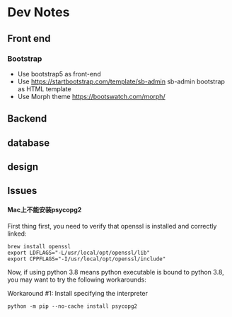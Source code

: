 # Dev Notes

## Front end
### Bootstrap
- Use bootstrap5 as front-end
- Use https://startbootstrap.com/template/sb-admin sb-admin bootstrap as HTML template
- Use Morph theme https://bootswatch.com/morph/

## Backend

## database

## design

## Issues
#### Mac上不能安装psycopg2

First thing first, you need to verify that openssl is installed and correctly linked:
~~~
brew install openssl
export LDFLAGS="-L/usr/local/opt/openssl/lib"
export CPPFLAGS="-I/usr/local/opt/openssl/include"
~~~
Now, if using python 3.8 means python executable is bound to python 3.8, you may want to try the following workarounds:

Workaround #1: Install specifying the interpreter
~~~
python -m pip --no-cache install psycopg2
~~~